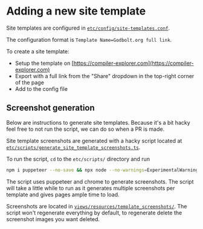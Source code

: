 # Adding a new site template

Site templates are configured in [`etc/config/site-templates.conf`](../etc/config/site-templates.conf).

The configuration format is `Template Name=Godbolt.org full link`.

To create a site template:

- Setup the template on [https://compiler-explorer.com](https://compiler-explorer.com)
- Export with a full link from the "Share" dropdown in the top-right corner of the page
- Add to the config file

## Screenshot generation

Below are instructions to generate site templates. Because it's a bit hacky feel free to not run the script, we can do
so when a PR is made.

Site template screenshots are generated with a hacky script located at
[`etc/scripts/generate_site_template_screenshots.ts`](../etc/scripts/generate_site_template_screenshots.ts).

To run the script, `cd` to the `etc/scripts/` directory and run

```bash
npm i puppeteer --no-save && npx node --no-warnings=ExperimentalWarning --loader ts-node/esm generate_site_template_screenshots.ts
```

The script uses puppeteer and chrome to generate screenshots. The script will take a little while to run as it generates
multiple screenshots per template and gives pages ample time to load.

Screenshots are located in [`views/resources/template_screenshots/`](../views/resources/template_screenshots/). The
script won't regenerate everything by default, to regenerate delete the screenshot images you want deleted.
